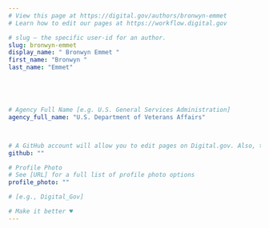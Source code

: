 ```yaml
---
# View this page at https://digital.gov/authors/bronwyn-emmet
# Learn how to edit our pages at https://workflow.digital.gov

# slug — the specific user-id for an author.
slug: bronwyn-emmet
display_name: " Bronwyn Emmet "
first_name: "Bronwyn "
last_name: "Emmet"





# Agency Full Name [e.g. U.S. General Services Administration]
agency_full_name: "U.S. Department of Veterans Affairs"



# A GitHub account will allow you to edit pages on Digital.gov. Also, the image used in your GitHub account can be used to populate your digital.gov profile photo. Learn more about getting a Github account at [URL]
github: ""

# Profile Photo
# See [URL] for a full list of profile photo options
profile_photo: ""

# [e.g., Digital_Gov]

# Make it better ♥
---
```

